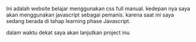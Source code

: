 Ini adalah website belajar menggunakan css full manual. 
kedepan nya saya akan menggunakan javascript sebagai pemanis. karena saat ini saya sedang berada di tahap learning phase Javascript.

dalam waktu dekat saya akan lanjutkan project inu

